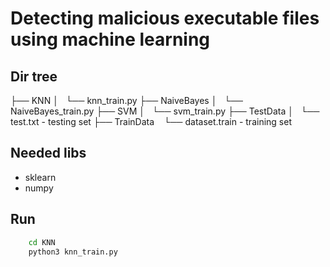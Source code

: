 # Detecting malicious executable files using machine learning

## Dir tree
├── KNN
│   └── knn_train.py
├── NaiveBayes
│   └── NaiveBayes_train.py
├── SVM
│   └── svm_train.py
├── TestData
│   └── test.txt - testing set
├── TrainData
    └── dataset.train - training set

## Needed libs
- sklearn
- numpy

## Run
```sh
    cd KNN
    python3 knn_train.py
```
